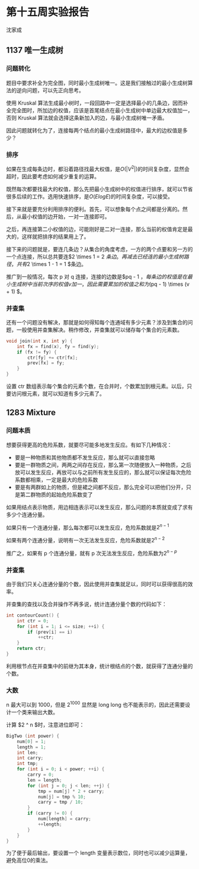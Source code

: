 # 第十五周实验报告
沈家成

## 1137 唯一生成树
### 问题转化
题目中要求补全为完全图，同时最小生成树唯一。这是我们接触过的最小生成树算法的逆向问题，可以先正向思考。

使用 Kruskal 算法生成最小树时，一段回路中一定是选择最小的几条边，因而补全完全图时，所加边的权值，应该是首尾结点在最小生成树中单边最大权值加一，否则 Kruskal 算法就会选择这条新加入的边，与最小生成树唯一矛盾。

因此问题就转化为了，连接每两个结点的最小生成树路径中，最大的边权值是多少？

### 排序

如果在生成每条边时，都沿着路径找最大权值，是$O(|V^2|)$的时间复杂度，显然会超时，因此要考虑如何减少重复的运算。

既然每次都要找最大的权值，那么先把最小生成树中的权值进行排序，就可以节省很多后续的工作。选用快速排序，是$O(ElogE)$的时间复杂度，可以接受。

接下来就是要充分利用排序的便利。首先，可以想象每个点之间都是分离的。然后，从最小权值的边开始，一对一连接即可。

之后，再连接第二小权值的边，可能刚好是二对一连接，那么当前的权值肯定是最大的，这样就把排序的结果用上了。

接下来的问题就是，要连几条边？从集合的角度考虑，一方的两个点要和另一方的一个点连接，所以总共要连$2 \times 1 = 2 $条边。再减去已经连的最小生成树路径，共有$2 \times 1 - 1 = 1 $条边。

推广到一般情况，每次 p 对 q 连接，连接的边数是$pq - 1 $，每条边的权值是在最小生成树中当前次序的权值v加一，因此需要累加的权值之和为$(pq - 1) \times (v + 1) $。

### 并查集

还有一个问题没有解决，那就是如何得知每个连通域有多少元素？涉及到集合的问题，一般使用并查集解决。稍作修改，并查集就可以储存每个集合的元素数。

```cpp
void join(int x, int y) {
    int fx = find(x), fy = find(y);
    if (fx != fy) {
        ctr[fy] += ctr[fx];
        prev[fx] = fy;
    }
}
```

设置 ctr 数组表示每个集合的元素个数，在合并时，个数累加到根元素。以后，只要访问根元素，就可以知道有多少元素了。

## 1283 Mixture
### 问题本质
想要获得更高的危险系数，就要尽可能多地发生反应。有如下几种情况：

- 要是一种物质和其他物质都不发生反应，那么就可以直接忽略
- 要是一群物质之间，两两之间存在反应，那么第一次随便放入一种物质，之后放可以发生反应，再放可以与之前所有发生反应的，那么就可以保证每次危险系数都相乘，一定是最大的危险系数
- 要是有两群如上的物质，但是裙之间都不反应，那么完全可以把他们分开，只是第二群物质的起始危险系数变了

如果用结点表示物质，用边相连表示可以发生反应，那么问题的本质就变成了求有多少个连通分量。

如果只有一个连通分量，那么每次都可以发生反应，危险系数就是$2^{n - 1}$

如果有两个连通分量，说明有一次无法发生反应，危险系数就是$2^{n - 2}$

推广之，如果有 p 个连通分量，就有 p 次无法发生反应，危险系数为$2^{n - p}$

### 并查集
由于我们只关心连通分量的个数，因此使用并查集就足以，同时可以获得很高的效率。

并查集的查找以及合并操作不再多说，统计连通分量个数的代码如下：
```cpp
int contourCount() {
    int ctr = 0;
    for (int i = 1; i <= size; ++i) {
        if (prev[i] == i)
            ++ctr;
    }
    return ctr;
}
```
利用根节点在并查集中的前继为其本身，统计根结点的个数，就获得了连通分量的个数。

### 大数

n 最大可以到 1000，但是 $2 ^ 1000$ 显然是 long long 也不能表示的，因此还需要设计一个类来输出大数。

计算 $2 ^ n $时，注意进位即可：

```cpp
BigTwo (int power) {
    num[0] = 1;
    length = 1;
    int len;
    int carry;
    int tmp;
    for (int i = 0; i < power; ++i) {
        carry = 0;
        len = length;
        for (int j = 0; j < len; ++j) {
            tmp = num[j] * 2 + carry;
            num[j] = tmp % 10;
            carry = tmp / 10;
        }
        if (carry != 0) {
            num[length] = carry;
            ++length;
        }
    }
}
```
为了便于最后输出，要设置一个 length 变量表示数位，同时也可以减少运算量，避免高位0的乘法。
